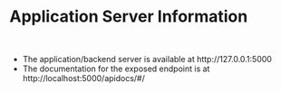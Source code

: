 <h1> Application Server Information </h1>
<br>

<ul>
<li> The application/backend server is available at http://127.0.0.1:5000 </li>
<li> The documentation for the exposed endpoint is at http://localhost:5000/apidocs/#/ </li>
</li>
